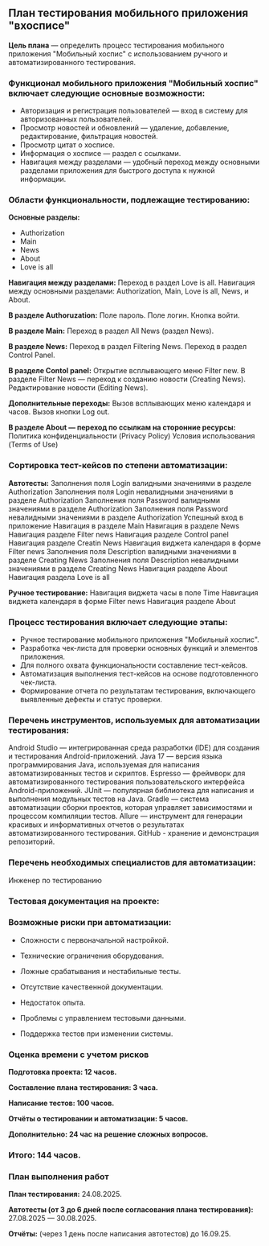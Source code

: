 ## План тестирования мобильного приложения "вхосписе"

**Цель плана** — определить процесс тестирования мобильного приложения "Мобильный хоспис" с использованием ручного и автоматизированного тестирования.

### Функционал мобильного приложения "Мобильный хоспис" включает следующие основные возможности:

- Авторизация и регистрация пользователей — вход в систему для авторизованных пользователей.
- Просмотр новостей и обновлений — удаление, добавление, редактирование, фильтрация новостей.
- Просмотр цитат о хосписе.
- Информация о хосписе — раздел c ссылками.
- Навигация между разделами — удобный переход между основными разделами приложения для быстрого доступа к нужной информации.

### Области функциональности, подлежащие тестированию:

**Основные разделы:**
- Authorization
- Main
- News
- About
- Love is all

**Навигация между разделами:**
Переход в раздел Love is all.
Навигация между основными разделами: Authorization, Main, Love is all, News, и About.

**В разделе Authoruzation:**
Поле пароль.
Поле логин.
Кнопка войти.

**В разделе Main:**
Переход в раздел All News (раздел News).

**В разделе News:**
Переход в раздел Filtering News.
Переход в раздел Control Panel.

**В разделе Contol panel:**
Открытие всплывающего меню Filter new.
В разделе Filter News — переход к созданию новости (Creating News).
Редактирование новости (Editing News).

**Дополнительные переходы:**
Вызов всплывающих меню календаря и часов.
Вызов кнопки Log out.

**В разделе About — переход по ссылкам на сторонние ресурсы:**
Политика конфиденциальности (Privacy Policy)
Условия использования (Terms of Use)

### Сортировка тест-кейсов по степени автоматизации:
**Автотесты:**
Заполнения поля Login валидными значениями в разделе Authorization
Заполнения поля Login невалидными значениями в разделе Authorization
Заполнения поля Password валидными значениями в разделе Authorization
Заполнения поля Password невалидными значениями в разделе Authorization
Успешный вход в приложение
Навигация в разделе Main
Навигация в разделе News
Навигация  разделе Filter news
Навигация  разделе Control panel
Навигация  разделе Creatin News
Навигация виджета календаря в форме Filter news
Заполнения поля Description валидными значениями в разделе Creating News
Заполнения поля Description невалидными значениями в разделе Creating News
Навигация разделе About
Навигация раздела Love is all

**Ручное тестирование:**
Навигация виджета часы в поле Time
Навигация виджета календаря в форме Filter news
Навигация разделе About

### Процесс тестирования включает следующие этапы:

- Ручное тестирование мобильного приложения "Мобильный хоспис".
- Разработка чек-листа для проверки основных функций и элементов приложения.
- Для полного охвата функциональности составление тест-кейсов.
- Автоматизация выполнения тест-кейсов на основе подготовленного чек-листа.
- Формирование отчета по результатам тестирования, включающего выявленные дефекты и статус проверки.

### Перечень инструментов, используемых для автоматизации тестирования:

Android Studio — интегрированная среда разработки (IDE) для создания и тестирования Android-приложений.
Java 17 — версия языка программирования Java, используемая для написания автоматизированных тестов и скриптов.
Espresso — фреймворк для автоматизированного тестирования пользовательского интерфейса Android-приложений.
JUnit  — популярная библиотека для написания и выполнения модульных тестов на Java.
Gradle — система автоматизации сборки проектов, которая управляет зависимостями и процессом компиляции тестов.
Allure — инструмент для генерации красивых и информативных отчетов о результатах автоматизированного тестирования.
GitHub - хранение и демонстрация репозиторий.

### Перечень необходимых специалистов для автоматизации:
Инженер по тестированию

### Тестовая документация на проекте:

### Возможные риски при автоматизации:

- Сложности с первоначальной настройкой.

- Технические ограничения оборудования.

- Ложные срабатывания и нестабильные тесты.

- Отсутствие качественной документации.

- Недостаток опыта.

- Проблемы с управлением тестовыми данными.

- Поддержка тестов при изменении системы.

### Оценка времени с учетом рисков
**Подготовка проекта: 12 часов.**

**Составление плана тестирования: 3 часа.**

**Написание тестов: 100 часов.**

**Отчёты о тестировании и автоматизации: 5 часов.**

**Дополнительно: 24 час на решение сложных вопросов.**

### Итого: 144  часов.

### План выполнения работ
**План тестирования:** 24.08.2025.

**Автотесты (от 3 до 6 дней после согласования плана тестирования):** 27.08.2025 — 30.08.2025.

**Отчёты:** (через 1 день после написания автотестов) до 16.09.25.